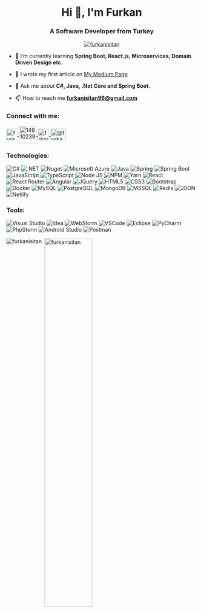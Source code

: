 <h1 align="center">Hi 👋, I'm Furkan</h1>
<h3 align="center">A Software Developer from Turkey</h3>

<p align="center"> 
    <a href="https://github.com/ryo-ma/github-profile-trophy">
        <img src="https://github-profile-trophy.vercel.app/?username=furkanisitan&row=1" alt="furkanisitan" />
    </a> 
</p>


- 🌱 I’m currently learning **Spring Boot, React.js, Microservices, Domain Driven Design etc.**

- 📝 I wrote my first article on [My Medium Page](https://furkanisitan.medium.com) 

- 💬 Ask me about **C#, Java, .Net Core and Spring Boot.**

- 📫 How to reach me **furkanisitan96@gmail.com**

<h3 align="left">Connect with me:</h3>
<p align="left">
    <a href="https://linkedin.com/in/furkanisitan" target="_blank">
        <img align="center" src="https://velanovascular.com/wp-content/uploads/2020/06/LinkedIn.png" alt="furkanisitan" height="30" width="30"/>
    </a>
    <a href="https://stackoverflow.com/users/14810239" target="_blank">
        <img align="center" src="https://upload.wikimedia.org/wikipedia/commons/thumb/e/ef/Stack_Overflow_icon.svg/768px-Stack_Overflow_icon.svg.png" alt="14810239" height="45" width="45" />
    </a>
    <a href="https://instagram.com/frknisitan" target="_blank">
        <img align="center" src="https://upload.wikimedia.org/wikipedia/commons/thumb/e/e7/Instagram_logo_2016.svg/1200px-Instagram_logo_2016.svg.png" alt="frknisitan" height="30" width="30" />
    </a>
    <a href="https://medium.com/@furkanisitan" target="_blank">
        <img align="center" src="https://cdn.jsdelivr.net/npm/simple-icons@3.0.1/icons/medium.svg" alt="@furkanisitan" height="30" width="40" />
    </a>
</p>

<h3 align="left">Technologies:</h3>
<p align="left"> 

![C#](https://img.shields.io/badge/C%23-239120?style=for-the-badge&logo=c-sharp&logoColor=white)
![.NET](https://img.shields.io/badge/.NET-512BD4?style=for-the-badge&logo=dotnet&logoColor=white)
![Nuget](https://img.shields.io/badge/NuGet-004880?style=for-the-badge&logo=nuget&logoColor=white)
![Microsoft Azure](https://img.shields.io/badge/microsoft%20azure-0089D6?style=for-the-badge&logo=microsoft-azure&logoColor=white)
![Java](https://img.shields.io/badge/Java-ED8B00?style=for-the-badge&logo=java&logoColor=white)
![Spring](https://img.shields.io/badge/Spring-6DB33F?style=for-the-badge&logo=spring&logoColor=white)
![Spring Boot](https://img.shields.io/badge/Spring_Boot-F2F4F9?style=for-the-badge&logo=spring-boot)
![JavaScript](https://img.shields.io/badge/JavaScript-F7DF1E?style=for-the-badge&logo=javascript&logoColor=black)
![TypeScript](https://img.shields.io/badge/TypeScript-007ACC?style=for-the-badge&logo=typescript&logoColor=white)
![Node JS](https://img.shields.io/badge/Node.js-339933?style=for-the-badge&logo=nodedotjs&logoColor=white)
![NPM](https://img.shields.io/badge/npm-CB3837?style=for-the-badge&logo=npm&logoColor=white)
![Yarn](https://img.shields.io/badge/Yarn-2C8EBB?style=for-the-badge&logo=yarn&logoColor=white)
![React](https://img.shields.io/badge/React-20232A?style=for-the-badge&logo=react&logoColor=61DAFB)
![React Router](https://img.shields.io/badge/React_Router-CA4245?style=for-the-badge&logo=react-router&logoColor=white)
![Angular](https://img.shields.io/badge/Angular-DD0031?style=for-the-badge&logo=angular&logoColor=white)
![JQuery](https://img.shields.io/badge/jQuery-0769AD?style=for-the-badge&logo=jquery&logoColor=white)
![HTML5](https://img.shields.io/badge/HTML5-E34F26?style=for-the-badge&logo=html5&logoColor=white)
![CSS3](https://img.shields.io/badge/CSS3-1572B6?style=for-the-badge&logo=css3&logoColor=white)
![Bootstrap](https://img.shields.io/badge/Bootstrap-563D7C?style=for-the-badge&logo=bootstrap&logoColor=white)
![Docker](https://img.shields.io/badge/Docker-2CA5E0?style=for-the-badge&logo=docker&logoColor=white)
![MySQL](https://img.shields.io/badge/MySQL-00000F?style=for-the-badge&logo=mysql&logoColor=white)
![PostgreSQL](https://img.shields.io/badge/PostgreSQL-316192?style=for-the-badge&logo=postgresql&logoColor=white)
![MongoDB](https://img.shields.io/badge/MongoDB-4EA94B?style=for-the-badge&logo=mongodb&logoColor=white)
![MSSQL](https://img.shields.io/badge/Microsoft%20SQL%20Sever-CC2927?style=for-the-badge&logo=microsoft%20sql%20server&logoColor=white)
![Redis](https://img.shields.io/badge/redis-%23DD0031.svg?&style=for-the-badge&logo=redis&logoColor=white)
![JSON](https://img.shields.io/badge/json-5E5C5C?style=for-the-badge&logo=json&logoColor=white)
![Netlify](https://img.shields.io/badge/Netlify-00C7B7?style=for-the-badge&logo=netlify&logoColor=white)

  
<h3 align="left">Tools:</h3>

![Visual Studio](https://img.shields.io/badge/Visual_Studio-5C2D91?style=for-the-badge&logo=visual%20studio&logoColor=white)
![Idea](https://img.shields.io/badge/IntelliJIDEA-000000.svg?style=for-the-badge&logo=intellij-idea&logoColor=white)
![WebStorm](https://img.shields.io/badge/WebStorm-000000?style=for-the-badge&logo=WebStorm&logoColor=white)
![VSCode](https://img.shields.io/badge/Visual_Studio_Code-0078D4?style=for-the-badge&logo=visual%20studio%20code&logoColor=white)
![Eclipse](https://img.shields.io/badge/Eclipse-2C2255?style=for-the-badge&logo=eclipse&logoColor=white)
![PyCharm](https://img.shields.io/badge/PyCharm-000000.svg?&style=for-the-badge&logo=PyCharm&logoColor=white)
![PhpStorm](https://img.shields.io/badge/phpstorm-143?style=for-the-badge&logo=phpstorm&logoColor=black&color=black&labelColor=darkorchid)
![Android Studio](https://img.shields.io/badge/Android_Studio-3DDC84?style=for-the-badge&logo=android-studio&logoColor=white)
![Postman](https://img.shields.io/badge/Postman-FF6C37?style=for-the-badge&logo=Postman&logoColor=white)

</p>

<p><img align="left" src="https://github-readme-stats.vercel.app/api/top-langs?username=furkanisitan&show_icons=true&theme=radical&locale=en&layout=compact" alt="furkanisitan" /></p>

<p>&nbsp;<img align="center" src="https://github-readme-stats.vercel.app/api?username=furkanisitan&show_icons=true&theme=dark&locale=en" alt="furkanisitan" width="50%" /></p>
